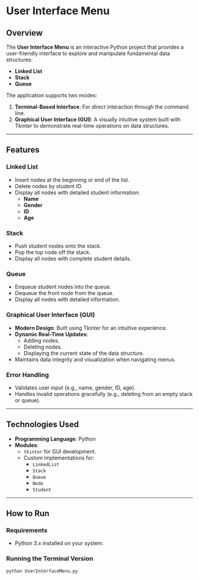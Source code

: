 # User Interface Menu

## Overview
The **User Interface Menu** is an interactive Python project that provides a user-friendly interface to explore and manipulate fundamental data structures:

- **Linked List**
- **Stack**
- **Queue**

The application supports two modes:
1. **Terminal-Based Interface**: For direct interaction through the command line.
2. **Graphical User Interface (GUI)**: A visually intuitive system built with Tkinter to demonstrate real-time operations on data structures.



---

## Features

### Linked List
- Insert nodes at the beginning or end of the list.
- Delete nodes by student ID.
- Display all nodes with detailed student information:
  - **Name**
  - **Gender**
  - **ID**
  - **Age**

### Stack
- Push student nodes onto the stack.
- Pop the top node off the stack.
- Display all nodes with complete student details.

### Queue
- Enqueue student nodes into the queue.
- Dequeue the front node from the queue.
- Display all nodes with detailed information.

### Graphical User Interface (GUI)
- **Modern Design**: Built using Tkinter for an intuitive experience.
- **Dynamic Real-Time Updates**:
  - Adding nodes.
  - Deleting nodes.
  - Displaying the current state of the data structure.
- Maintains data integrity and visualization when navigating menus.

### Error Handling
- Validates user input (e.g., name, gender, ID, age).
- Handles invalid operations gracefully (e.g., deleting from an empty stack or queue).

---

## Technologies Used
- **Programming Language**: Python
- **Modules**:
  - `tkinter` for GUI development.
  - Custom implementations for:
    - `LinkedList`
    - `Stack`
    - `Queue`
    - `Node`
    - `Student`

---

## How to Run

### Requirements
- Python 3.x installed on your system.

### Running the Terminal Version
```bash
python UserInterfaceMenu.py
